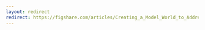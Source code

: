 ```yaml
---
layout: redirect
redirect: https://figshare.com/articles/Creating_a_Model_World_to_Address_a_Research_Question/5080390
---
```

